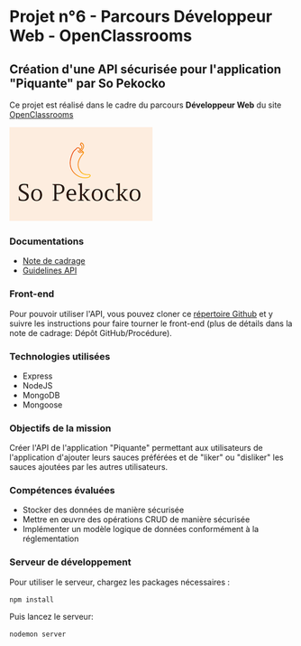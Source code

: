 # Projet n°6 - Parcours Développeur Web - OpenClassrooms
## Création d'une API sécurisée pour l'application "Piquante" par So Pekocko

Ce projet est réalisé dans le cadre du parcours **Développeur Web** du site [OpenClassrooms](https://openclassrooms.com/ "OpenClassrooms")

![Logo So Pekocko](docs/logo.png)

### Documentations
* [Note de cadrage](docs/cadrage.pdf)
* [Guidelines API](docs/guidelines.pdf)

### Front-end
Pour pouvoir utiliser l'API, vous pouvez cloner ce [répertoire Github](https://github.com/OpenClassrooms-Student-Center/dwj-projet6) et y suivre les instructions pour faire tourner le front-end (plus de détails dans la note de cadrage: Dépôt GitHub/Procédure).

### Technologies utilisées
* Express
* NodeJS
* MongoDB
* Mongoose

### Objectifs de la mission
Créer l'API de l'application "Piquante" permettant aux utilisateurs de l'application d'ajouter leurs sauces préférées et de "liker" ou "disliker" les sauces ajoutées par les autres utilisateurs.

### Compétences évaluées
* Stocker des données de manière sécurisée
* Mettre en œuvre des opérations CRUD de manière sécurisée
* Implémenter un modèle logique de données conformément à la réglementation

### Serveur de développement 

Pour utiliser le serveur, chargez les packages nécessaires :

    npm install 

Puis lancez le serveur:

    nodemon server
